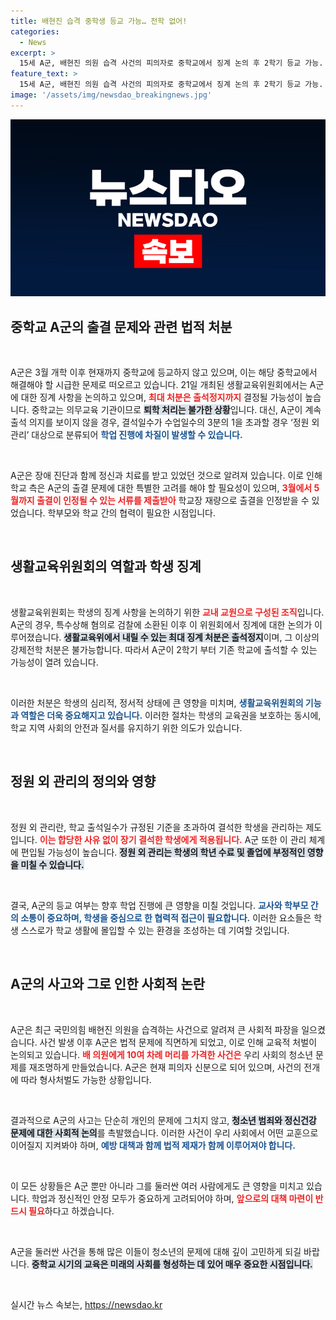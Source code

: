 ```yaml
---
title: 배현진 습격 중학생 등교 가능… 전학 없어!
categories:
  - News
excerpt: >
  15세 A군, 배현진 의원 습격 사건의 피의자로 중학교에서 징계 논의 후 2학기 등교 가능. 최대 조치는 출석정지뿐, 퇴학 불가. 치료 후 소년보호재판 대기 중. 이 사건이 어떤 파장을 일으킬지 주목된다!
feature_text: >
  15세 A군, 배현진 의원 습격 사건의 피의자로 중학교에서 징계 논의 후 2학기 등교 가능. 최대 조치는 출석정지뿐, 퇴학 불가. 치료 후 소년보호재판 대기 중. 이 사건이 어떤 파장을 일으킬지 주목된다!
image: '/assets/img/newsdao_breakingnews.jpg'
---
```


<p><img src="/assets/img/newsdao_breakingnews.jpg" alt="cryptoinkorea 속보" /></p>

<h2 data-ke-size="size26">중학교 A군의 출결 문제와 관련 법적 처분</h2>

<p data-ke-size="size16">&nbsp;</p>

<p>A군은 3월 개학 이후 현재까지 중학교에 등교하지 않고 있으며, 이는 해당 중학교에서 해결해야 할 시급한 문제로 떠오르고 있습니다. 21일 개최된 생활교육위원회에서는 A군에 대한 징계 사항을 논의하고 있으며, <b><span style="color: #ee2323;">최대 처분은 출석정지까지</span></b> 결정될 가능성이 높습니다. 중학교는 의무교육 기관이므로 <b><span style="background-color: #21538527;">퇴학 처리는 불가한 상황</span></b>입니다. 대신, A군이 계속 출석 의지를 보이지 않을 경우, 결석일수가 수업일수의 3분의 1을 초과할 경우 ‘정원 외 관리’ 대상으로 분류되어 <b><span style="color: #1a5490;">학업 진행에 차질이 발생할 수 있습니다.</span></b></p>

<p data-ke-size="size16">&nbsp;</p>

<p>A군은 장애 진단과 함께 정신과 치료를 받고 있었던 것으로 알려져 있습니다. 이로 인해 학교 측은 A군의 출결 문제에 대한 특별한 고려를 해야 할 필요성이 있으며, <b><span style="color: #ee2323;">3월에서 5월까지 출결이 인정될 수 있는 서류를 제출받아</span></b> 학교장 재량으로 출결을 인정받을 수 있었습니다. 학부모와 학교 간의 협력이 필요한 시점입니다.</p>

<p data-ke-size="size16">&nbsp;</p>

<h2 data-ke-size="size26">생활교육위원회의 역할과 학생 징계</h2>

<p data-ke-size="size16">&nbsp;</p>

<p>생활교육위원회는 학생의 징계 사항을 논의하기 위한 <b><span style="color: #ee2323;">교내 교원으로 구성된 조직</span></b>입니다. A군의 경우, 특수상해 혐의로 검찰에 소환된 이후 이 위원회에서 징계에 대한 논의가 이루어졌습니다. <b><span style="background-color: #21538527;">생활교육위에서 내릴 수 있는 최대 징계 처분은 출석정지</span></b>이며, 그 이상의 강제전학 처분은 불가능합니다. 따라서 A군이 2학기 부터 기존 학교에 출석할 수 있는 가능성이 열려 있습니다.</p>

<p data-ke-size="size16">&nbsp;</p>

<p>이러한 처분은 학생의 심리적, 정서적 상태에 큰 영향을 미치며, <b><span style="color: #1a5490;">생활교육위원회의 기능과 역할은 더욱 중요해지고 있습니다.</span></b> 이러한 절차는 학생의 교육권을 보호하는 동시에, 학교 지역 사회의 안전과 질서를 유지하기 위한 의도가 있습니다.</p>

<p data-ke-size="size16">&nbsp;</p>

<h2 data-ke-size="size26">정원 외 관리의 정의와 영향</h2>

<p data-ke-size="size16">&nbsp;</p>

<p>정원 외 관리란, 학교 출석일수가 규정된 기준을 초과하여 결석한 학생을 관리하는 제도입니다. <b><span style="color: #ee2323;">이는 합당한 사유 없이 장기 결석한 학생에게 적용됩니다.</span></b> A군 또한 이 관리 체계에 편입될 가능성이 높습니다. <b><span style="background-color: #21538527;">정원 외 관리는 학생의 학년 수료 및 졸업에 부정적인 영향을 미칠 수 있습니다.</span></b></p>

<p data-ke-size="size16">&nbsp;</p>

<p>결국, A군의 등교 여부는 향후 학업 진행에 큰 영향을 미칠 것입니다. <b><span style="color: #1a5490;">교사와 학부모 간의 소통이 중요하며, 학생을 중심으로 한 협력적 접근이 필요합니다.</span></b> 이러한 요소들은 학생 스스로가 학교 생활에 몰입할 수 있는 환경을 조성하는 데 기여할 것입니다.</p>

<p data-ke-size="size16">&nbsp;</p>

<h2 data-ke-size="size26">A군의 사고와 그로 인한 사회적 논란</h2>

<p data-ke-size="size16">&nbsp;</p>

<p>A군은 최근 국민의힘 배현진 의원을 습격하는 사건으로 알려져 큰 사회적 파장을 일으켰습니다. 사건 발생 이후 A군은 법적 문제에 직면하게 되었고, 이로 인해 교육적 처벌이 논의되고 있습니다. <b><span style="color: #ee2323;">배 의원에게 10여 차례 머리를 가격한 사건은</span></b> 우리 사회의 청소년 문제를 재조명하게 만들었습니다. A군은 현재 피의자 신분으로 되어 있으며, 사건의 전개에 따라 형사처벌도 가능한 상황입니다.</p>

<p data-ke-size="size16">&nbsp;</p>

<p>결과적으로 A군의 사고는 단순히 개인의 문제에 그치지 않고, <b><span style="background-color: #21538527;">청소년 범죄와 정신건강 문제에 대한 사회적 논의</span></b>를 촉발했습니다. 이러한 사건이 우리 사회에서 어떤 교훈으로 이어질지 지켜봐야 하며, <b><span style="color: #1a5490;">예방 대책과 함께 법적 제재가 함께 이루어져야 합니다.</span></b></p>

<p data-ke-size="size16">&nbsp;</p>

<p>이 모든 상황들은 A군 뿐만 아니라 그를 둘러싼 여러 사람에게도 큰 영향을 미치고 있습니다. 학업과 정신적인 안정 모두가 중요하게 고려되어야 하며, <b><span style="color: #ee2323;">앞으로의 대책 마련이 반드시 필요</span></b>하다고 하겠습니다.</p>

<p data-ke-size="size16">&nbsp;</p>

<p>A군을 둘러싼 사건을 통해 많은 이들이 청소년의 문제에 대해 깊이 고민하게 되길 바랍니다. <b><span style="background-color: #21538527;">중학교 시기의 교육은 미래의 사회를 형성하는 데 있어 매우 중요한 시점입니다.</span></b> </p>

<p data-ke-size="size16">&nbsp;</p>
실시간 뉴스 속보는, <a href="https://newsdao.kr" rel="dofollow">https://newsdao.kr</a>


